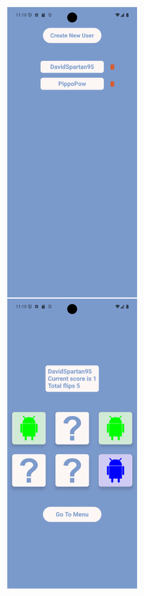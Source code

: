 
<img src="https://github.com/DavidSpartan95/Android_Flip_Card_Game/blob/master/app/src/main/res/raw/screenshot_1738232292.png" alt="Screenshot 1" width="300" />

<img src="https://github.com/DavidSpartan95/Android_Flip_Card_Game/blob/master/app/src/main/res/raw/screenshot_1738232335.png" alt="Screenshot 2" width="300" />
